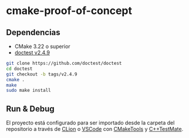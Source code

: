 # cmake-proof-of-concept

## Dependencias

- CMake 3.22 o superior
- [doctest v2.4.9]

```bash
git clone https://github.com/doctest/doctest
cd doctest
git checkout -b tags/v2.4.9
cmake .
make
sudo make install
```

[doctest v2.4.9]: https://github.com/doctest/doctest

## Run & Debug

El proyecto está configurado para ser importado desde la carpeta del repositorio
a través de [CLion] o [VSCode] con [CMakeTools] y [C++TestMate].

[CLion]: https://www.jetbrains.com/clion/features/run-and-debug.html
[VSCode]: https://code.visualstudio.com/docs/editor/debugging
[CMakeTools]: https://github.com/microsoft/vscode-cmake-tools/blob/main/docs/README.md
[C++TestMate]: https://marketplace.visualstudio.com/items?itemName=matepek.vscode-catch2-test-adapter
